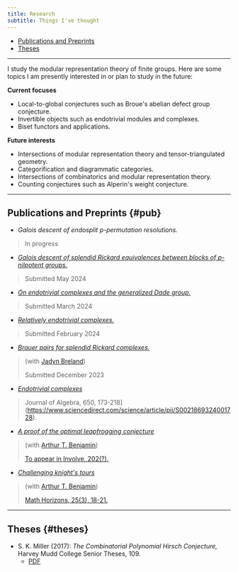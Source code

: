 ```yaml
---
title: Research
subtitle: Things I've thought
---
```


- [Publications and Preprints](#pub)
- [Theses](#theses)

---

I study the modular representation theory of finite groups. Here are some topics I am presently interested in or plan to study in the future:

**Current focuses**
- Local-to-global conjectures such as Broue's abelian defect group conjecture.
- Invertible objects such as endotrivial modules and complexes.
- Biset functors and applications.

**Future interests**
- Intersections of modular representation theory and tensor-triangulated geometry.
- Categorification and diagrammatic categories.
- Intersections of combinatorics and modular representation theory.
- Counting conjectures such as Alperin's weight conjecture.

---

## Publications and Preprints {#pub}

- *Galois descent of endosplit $p$-permutation resolutions.*
> In progress
- [*Galois descent of splendid Rickard equivalences between blocks of* $p$*-nilpotent groups.*](https://arxiv.org/abs/2405.16061)
> Submitted May 2024
- [*On endotrivial complexes and the generalized Dade group.*](https://arxiv.org/abs/2403.04088)
> Submitted March 2024
- [*Relatively endotrivial complexes.*](https://arxiv.org/abs/2402.08042)
> Submitted February 2024
- [*Brauer pairs for splendid Rickard complexes.*](https://arxiv.org/abs/2312.10258)
> (with [Jadyn Breland](https://people.ucsc.edu/~jbreland/index.html))
> 
> Submitted December 2023
- [*Endotrivial complexes*](https://arxiv.org/abs/2309.12138)
> Journal of Algebra, 650, 173-218](https://www.sciencedirect.com/science/article/pii/S0021869324001728).
- [*A proof of the optimal leapfrogging conjecture*](https://arxiv.org/abs/2110.08319)
> (with [Arthur T. Benjamin](https://www.arthurbenjamin.info/))
> 
> [To appear in Involve, 202(?).](https://msp.org/soon/coming.php?jpath=involve)
- [*Challenging knight's tours*](https://math.hmc.edu/benjamin/wp-content/uploads/sites/5/2019/06/Challenging-Knight%E2%80%99s-Tours.pdf)
> (with [Arthur T. Benjamin](https://www.arthurbenjamin.info/))
> 
> [Math Horizons, 25(3), 18-21.](https://www.tandfonline.com/doi/full/10.1080/10724117.2018.1424460)


---

## Theses {#theses}

- S. K. Miller (2017): *The Combinatorial Polynomial Hirsch Conjecture,* Harvey Mudd College Senior Theses, 109.
  - [PDF](https://scholarship.claremont.edu/cgi/viewcontent.cgi?article=1096&context=hmc_theses)



